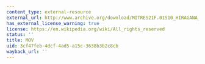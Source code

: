 ```yaml
---
content_type: external-resource
external_url: http://www.archive.org/download/MITRES21F.01S10_HIRAGANA_CHARACTERS/0417.mov
has_external_license_warning: true
license: https://en.wikipedia.org/wiki/All_rights_reserved
status: ''
title: MOV
uid: 3cf47feb-4dcf-4ad5-a15c-3638b3b2c8cb
wayback_url: ''
---
```

